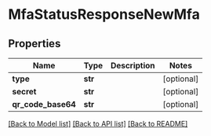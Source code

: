 # MfaStatusResponseNewMfa

## Properties
Name | Type | Description | Notes
------------ | ------------- | ------------- | -------------
**type** | **str** |  | [optional] 
**secret** | **str** |  | [optional] 
**qr_code_base64** | **str** |  | [optional] 

[[Back to Model list]](../README.md#documentation-for-models) [[Back to API list]](../README.md#documentation-for-api-endpoints) [[Back to README]](../README.md)


